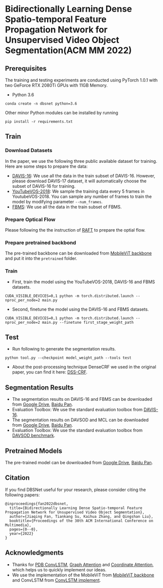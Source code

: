 # Bidirectionally Learning Dense Spatio-temporal Feature Propagation Network for Unsupervised Video Object Segmentation(ACM MM 2022)

## Prerequisites
The training and testing experiments are conducted using PyTorch 1.0.1 with two GeForce RTX 2080Ti GPUs with 11GB Memory.
- Python 3.6
```
conda create -n dbsnet python=3.6
```


Other minor Python modules can be installed by running
```
pip install -r requirements.txt
```
## Train

### Download Datasets
In the paper, we use the following three public available dataset for training. Here are some steps to prepare the data:

- [DAVIS-16](https://davischallenge.org/davis2017/code.html): We use all the data in the train subset of DAVIS-16. However, please download DAVIS-17 dataset, it will automatically choose the subset of DAVIS-16 for training.
- [YouTubeVOS-2018](https://youtube-vos.org/dataset/): We sample the training data every 5 frames in YoutubeVOS-2018. You can sample any number of frames to train the model by modifying parameter ```--num_frames```.
- [FBMS](https://lmb.informatik.uni-freiburg.de/resources/datasets/moseg.en.html): We use all the data in the train subset of FBMS.

### Prepare Optical Flow
Please following the the instruction of [RAFT](https://github.com/princeton-vl/RAFT) to prepare the optial flow. 

### Prepare pretrained backbond
The pre-trained backbone can be downloaded from [MobileViT backbone](https://github.com/wilile26811249/MobileViT) and put it into the ```pretrained``` folder.

### Train
- First, train the model using the YouTubeVOS-2018, DAVIS-16 and FBMS datasets.
```
CUDA_VISIBLE_DEVICES=0,1 python -m torch.distributed.launch --nproc_per_node=2 main.py
```
- Second, finetune the model using the DAVIS-16 and FBMS datasets.
```
CUDA_VISIBLE_DEVICES=0,1 python -m torch.distributed.launch --nproc_per_node=2 main.py --finetune first_stage_weight_path
```

## Test

-   Run following to generate the segmentation results.
```
python tool.py --checkpoint model_weight_path --tools test
```
- About the post-processing technique DenseCRF we used in the original paper, you can find it here: [DSS-CRF](https://github.com/Andrew-Qibin/dss_crf).

## Segmentation Results

- The segmentation results on DAVIS-16 and FBMS can be downloaded from [Google Drive](), [Baidu Pan]().
- Evaluation Toolbox: We use the standard evaluation toolbox from [DAVIS-16](https://github.com/davisvideochallenge/davis-matlab/tree/davis-2016).
- The segmentation results on DAVSOD and MCL can be downloaded from [Google Drive](), [Baidu Pan]().
- Evaluation Toolbox: We use the standard evaluation toolbox from [DAVSOD benchmark](https://github.com/DengPingFan/DAVSOD).

## Pretrained Models
The pre-trained model can be downloaded from [Google Drive](), [Baidu Pan]().

## Citation
If you find DBSNet useful for your research, please consider citing the following papers:
```
@inproceedings{fan2022dbsnet,
  title={Bidirectionally Learning Dense Spatio-temporal Feature Propagation Network for Unsupervised Video Object Segmentation},
  author={Jiaqing Fan, Tiankang Su, Kaihua Zhang, and Qingshan Liu},
  booktitle={Proceedings of the 30th ACM International Conference on Multimedia},
  pages={0--0},
  year={2022}
}
```

## Acknowledgments
- Thanks for [PDB ConvLSTM](https://github.com/shenjianbing/PDB-ConvLSTM), [Graph Attention](https://github.com/carrierlxk/GraphMemVOS) and [Coordinate Attention](https://github.com/Andrew-Qibin/CoordAttention), which helps us to quickly implement our ideas.
- We use the implementation of the MobileViT from [MobileViT backbone](https://github.com/wilile26811249/MobileViT) and ConvLSTM from [ConvLSTM implement](https://github.com/KimUyen/ConvLSTM-Pytorch).
